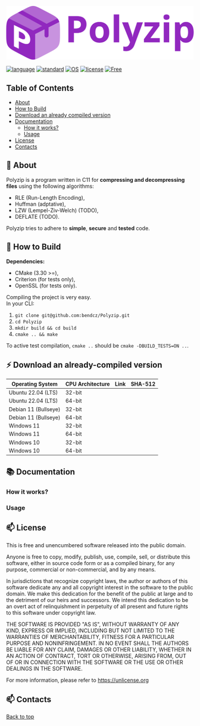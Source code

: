 <a name="top"></a>

![icon](resources/icon.svg)

[![language](https://img.shields.io/badge/language-C-blue)]()
[![standard](https://img.shields.io/badge/C_Standard-C11-blue)]()
[![OS](https://img.shields.io/badge/OS-linux,_windows-blue)]()
[![license](https://img.shields.io/badge/license-Unlicense-brightbreen)]()
[![Free](https://img.shields.io/badge/free-brightgreen)](#-license)

## Table of Contents
- [About](#-about)
- [How to Build](#-how-to-build)
- [Download an already compiled version](#-download-an-already-compiled-version)
- [Documentation](#-documentation)
    - [How it works?](#how-it-works)
    - [Usage](#usage)
- [License](#-license)
- [Contacts](#-contacts)

## 🚀 About

Polyzip is a program written in C11 for **compressing and decompressing files** using the following algorithms:

- RLE (Run-Length Encoding),
- Huffman (adptative),
- LZW (Lempel-Ziv-Welch) (TODO),
- DEFLATE (TODO).

Polyzip tries to adhere to **simple**, **secure** and **tested** code.

## 🔨 How to Build

**Dependencies:**

- CMake (3.30 >=),
- Criterion (for tests only),
- OpenSSL (for tests only).

Compiling the project is very easy.  
In your CLI:

1. `git clone git@github.com:bendcz/Polyzip.git`
2. `cd Polyzip`
3. `mkdir build && cd build`
4. `cmake .. && make`

To active test compilation, `cmake ..` should be `cmake -DBUILD_TESTS=ON ..`.

## ⚡ Download an already-compiled version

| Operating System | CPU Architecture | Link | SHA-512 |
| ---------------- | ---------------- | ---- | ------- |
| Ubuntu 22.04 (LTS) | 32-bit         |      |         |
| Ubuntu 22.04 (LTS) | 64-bit         |      |         |
| Debian 11 (Bullseye) | 32-bit       |      |         |
| Debian 11 (Bullseye)  | 64-bit      |      |         |
| Windows 11       | 32-bit           |      |         |
| Windows 11       | 64-bit           |      |         |
| Windows 10       | 32-bit           |      |         |
| Windows 10       | 64-bit           |      |         |

## 📚 Documentation

### How it works?


### Usage

## 📫 License

This is free and unencumbered software released into the public domain.

Anyone is free to copy, modify, publish, use, compile, sell, or
distribute this software, either in source code form or as a compiled
binary, for any purpose, commercial or non-commercial, and by any
means.

In jurisdictions that recognize copyright laws, the author or authors
of this software dedicate any and all copyright interest in the
software to the public domain. We make this dedication for the benefit
of the public at large and to the detriment of our heirs and
successors. We intend this dedication to be an overt act of
relinquishment in perpetuity of all present and future rights to this
software under copyright law.

THE SOFTWARE IS PROVIDED "AS IS", WITHOUT WARRANTY OF ANY KIND,
EXPRESS OR IMPLIED, INCLUDING BUT NOT LIMITED TO THE WARRANTIES OF
MERCHANTABILITY, FITNESS FOR A PARTICULAR PURPOSE AND NONINFRINGEMENT.
IN NO EVENT SHALL THE AUTHORS BE LIABLE FOR ANY CLAIM, DAMAGES OR
OTHER LIABILITY, WHETHER IN AN ACTION OF CONTRACT, TORT OR OTHERWISE,
ARISING FROM, OUT OF OR IN CONNECTION WITH THE SOFTWARE OR THE USE OR
OTHER DEALINGS IN THE SOFTWARE.

For more information, please refer to <https://unlicense.org>

## 📫 Contacts


[Back to top](#top)